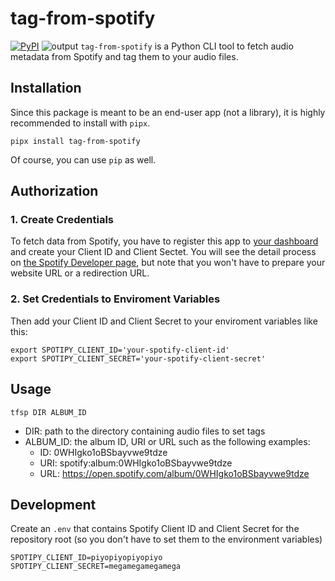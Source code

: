 # tag-from-spotify
[![PyPI](https://img.shields.io/pypi/v/tag-from-spotify)](https://pypi.org/project/tag-from-spotify/)
![output](https://user-images.githubusercontent.com/36166146/130316281-506d9210-1744-455a-9e47-82f98e1ef3ed.gif)
`tag-from-spotify` is a Python CLI tool to fetch audio metadata from Spotify and tag them to your audio files.

## Installation
Since this package is meant to be an end-user app (not a library), it is highly recommended to install with `pipx`.
```
pipx install tag-from-spotify
```
Of course, you can use `pip` as well.

## Authorization
### 1. Create Credentials
To fetch data from Spotify, you have to register this app to [your dashboard](https://developer.spotify.com/dashboard/applications) and create your Client ID and Client Sectet. You will see the detail process on [the Spotify Developer page](https://developer.spotify.com/documentation/general/guides/app-settings/), but note that you won't have to prepare your website URL or a redirection URL.
### 2. Set Credentials to Enviroment Variables
Then add your Client ID and Client Secret to your enviroment variables like this:
```
export SPOTIPY_CLIENT_ID='your-spotify-client-id'
export SPOTIPY_CLIENT_SECRET='your-spotify-client-secret'
```

## Usage
```
tfsp DIR ALBUM_ID
```
- DIR: path to the directory containing audio files to set tags
- ALBUM_ID: the album ID, URI or URL such as the following examples:
  - ID: 0WHIgko1oBSbayvwe9tdze
  - URI: spotify:album:0WHIgko1oBSbayvwe9tdze
  - URL: https://open.spotify.com/album/0WHIgko1oBSbayvwe9tdze

## Development
Create an `.env` that contains Spotify Client ID and Client Secret for the repository root (so you don't have to set them to the environment variables)

```.env
SPOTIPY_CLIENT_ID=piyopiyopiyopiyo
SPOTIPY_CLIENT_SECRET=megamegamegamega
```
